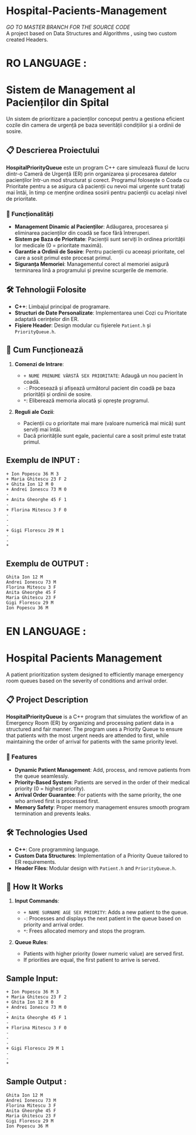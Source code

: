 # Hospital-Pacients-Management
*GO TO MASTER BRANCH FOR THE SOURCE CODE*  
A project based on Data Structures and Algorithms , using two custom created Headers.

# RO LANGUAGE : 
# Sistem de Management al Pacienților din Spital

Un sistem de prioritizare a pacienților conceput pentru a gestiona eficient cozile din camera de urgență pe baza severității condițiilor și a ordinii de sosire.

## 📋 Descrierea Proiectului
**HospitalPriorityQueue** este un program C++ care simulează fluxul de lucru dintr-o Cameră de Urgență (ER) prin organizarea și procesarea datelor pacienților într-un mod structurat și corect. Programul folosește o Coada cu Prioritate pentru a se asigura că pacienții cu nevoi mai urgente sunt tratați mai întâi, în timp ce menține ordinea sosirii pentru pacienții cu același nivel de prioritate.

### 🏥 Funcționalități
- **Management Dinamic al Pacienților**: Adăugarea, procesarea și eliminarea pacienților din coadă se face fără întreruperi.
- **Sistem pe Baza de Prioritate**: Pacienții sunt serviți în ordinea priorității lor medicale (0 = prioritate maximă).
- **Garantie a Ordinii de Sosire**: Pentru pacienții cu aceeași prioritate, cel care a sosit primul este procesat primul.
- **Siguranța Memoriei**: Managementul corect al memoriei asigură terminarea lină a programului și previne scurgerile de memorie.

## 🛠️ Tehnologii Folosite
- **C++**: Limbajul principal de programare.
- **Structuri de Date Personalizate**: Implementarea unei Cozi cu Prioritate adaptată cerințelor din ER.
- **Fișiere Header**: Design modular cu fișierele `Patient.h` și `PriorityQueue.h`.

## 📖 Cum Funcționează
1. **Comenzi de Intrare**:
   - `+ NUME PRENUME VÂRSTĂ SEX PRIORITATE`: Adaugă un nou pacient în coadă.
   - `-`: Procesează și afișează următorul pacient din coadă pe baza priorității și ordinii de sosire.
   - `*`: Eliberează memoria alocată și oprește programul.

2. **Reguli ale Cozii**:
   - Pacienții cu o prioritate mai mare (valoare numerică mai mică) sunt serviți mai întâi.
   - Dacă prioritățile sunt egale, pacientul care a sosit primul este tratat primul.

## Exemplu de INPUT :
    + Ion Popescu 36 M 3
    + Maria Ghitescu 23 F 2
    + Ghita Ion 12 M 0
    + Andrei Ionescu 73 M 0
    -
    + Anita Gheorghe 45 F 1
    -
    + Florina Mitescu 3 F 0
    -
    -
    -
    + Gigi Florescu 29 M 1
    -
    -
    *
## Exemplu de OUTPUT :
    Ghita Ion 12 M
    Andrei Ionescu 73 M
    Florina Mitescu 3 F
    Anita Gheorghe 45 F
    Maria Ghitescu 23 F
    Gigi Florescu 29 M
    Ion Popescu 36 M


# EN LANGUAGE : 
# Hospital Pacients Management
A patient prioritization system designed to efficiently manage emergency room queues based on the severity of conditions and arrival order.

## 📋 Project Description
**HospitalPriorityQueue** is a C++ program that simulates the workflow of an Emergency Room (ER) by organizing and processing patient data in a structured and fair manner. The program uses a Priority Queue to ensure that patients with the most urgent needs are attended to first, while maintaining the order of arrival for patients with the same priority level.

### 🏥 Features
- **Dynamic Patient Management**: Add, process, and remove patients from the queue seamlessly.
- **Priority-Based System**: Patients are served in the order of their medical priority (0 = highest priority).
- **Arrival Order Guarantee**: For patients with the same priority, the one who arrived first is processed first.
- **Memory Safety**: Proper memory management ensures smooth program termination and prevents leaks.

## 🛠️ Technologies Used
- **C++**: Core programming language.
- **Custom Data Structures**: Implementation of a Priority Queue tailored to ER requirements.
- **Header Files**: Modular design with `Patient.h` and `PriorityQueue.h`.

## 📖 How It Works
1. **Input Commands**:
   - `+ NAME SURNAME AGE SEX PRIORITY`: Adds a new patient to the queue.
   - `-`: Processes and displays the next patient in the queue based on priority and arrival order.
   - `*`: Frees allocated memory and stops the program.

2. **Queue Rules**:
   - Patients with higher priority (lower numeric value) are served first.
   - If priorities are equal, the first patient to arrive is served.

## Sample Input:
    + Ion Popescu 36 M 3
    + Maria Ghitescu 23 F 2
    + Ghita Ion 12 M 0
    + Andrei Ionescu 73 M 0
    -
    + Anita Gheorghe 45 F 1
    -
    + Florina Mitescu 3 F 0
    -
    -
    -
    + Gigi Florescu 29 M 1
    -
    -
    *
  ## Sample Output :
    Ghita Ion 12 M
    Andrei Ionescu 73 M
    Florina Mitescu 3 F
    Anita Gheorghe 45 F
    Maria Ghitescu 23 F
    Gigi Florescu 29 M
    Ion Popescu 36 M

